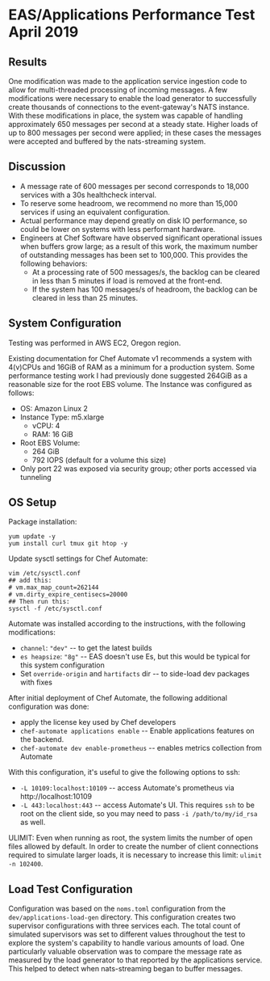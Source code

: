 EAS/Applications Performance Test April 2019
============================================

Results
-------

One modification was made to the application service ingestion code to allow for multi-threaded processing of incoming messages. A few modifications were necessary to enable the load generator to successfully create thousands of connections to the event-gateway's NATS instance. With these modifications in place, the system was capable of handling approximately 650 messages per second at a steady state. Higher loads of up to 800 messages per second were applied; in these cases the messages were accepted and buffered by the nats-streaming system.

Discussion
----------

* A message rate of 600 messages per second corresponds to 18,000 services with a 30s healthcheck interval.
* To reserve some headroom, we recommend no more than 15,000 services if using an equivalent configuration.
* Actual performance may depend greatly on disk IO performance, so could be lower on systems with less performant hardware.
* Engineers at Chef Software have observed significant operational issues when buffers grow large; as a result of this work, the maximum number of outstanding messages has been set to 100,000. This provides the following behaviors:
  * At a processing rate of 500 messages/s, the backlog can be cleared in less than 5 minutes if load is removed at the front-end.
  * If the system has 100 messages/s of headroom, the backlog can be cleared in less than 25 minutes.


System Configuration
--------------------

Testing was performed in AWS EC2, Oregon region.

Existing documentation for Chef Automate v1 recommends a system with 4(v)CPUs and 16GiB of RAM as a minimum for a production system. Some performance testing work I had previously done suggested 264GiB as a reasonable size for the root EBS volume. The Instance was configured as follows:

* OS: Amazon Linux 2
* Instance Type: m5.xlarge
  * vCPU: 4
  * RAM: 16 GiB
* Root EBS Volume:
  * 264 GiB
  * 792 IOPS (default for a volume this size)
* Only port 22 was exposed via security group; other ports accessed via tunneling

OS Setup
--------

Package installation:

```
yum update -y
yum install curl tmux git htop -y
```

Update sysctl settings for Chef Automate:

```
vim /etc/sysctl.conf
## add this:
# vm.max_map_count=262144
# vm.dirty_expire_centisecs=20000
## Then run this:
sysctl -f /etc/sysctl.conf
```

Automate was installed according to the instructions, with the following modifications:
* `channel`: `"dev"` -- to get the latest builds
* `es heapsize`: `"8g"` -- EAS doesn't use Es, but this would be typical for this system configuration
* Set `override-origin` and `hartifacts` dir -- to side-load dev packages with fixes

After initial deployment of Chef Automate, the following additional configuration was done:
* apply the license key used by Chef developers
* `chef-automate applications enable` -- Enable applications features on the backend.
* `chef-automate dev enable-prometheus` -- enables metrics collection from Automate

With this configuration, it's useful to give the following options to ssh:
* `-L 10109:localhost:10109` -- access Automate's prometheus via http://localhost:10109
* `-L 443:localhost:443` -- access Automate's UI. This requires `ssh` to be root on the client side, so you may need to pass `-i /path/to/my/id_rsa` as well.

ULIMIT: Even when running as root, the system limits the number of open files allowed by default. In order to create the number of client connections required to simulate larger loads, it is necessary to increase this limit:
`ulimit -n 102400`.

Load Test Configuration
-----------------------

Configuration was based on the `noms.toml` configuration from the `dev/applications-load-gen` directory. This configuration creates two supervisor configurations with three services each. The total count of simulated supervisors was set to different values throughout the test to explore the system's capability to handle various amounts of load. One particularly valuable observation was to compare the message rate as measured by the load generator to that reported by the applications service. This helped to detect when nats-streaming began to buffer messages.

